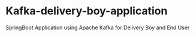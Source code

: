 # Kafka-delivery-boy-application
SpringBoot Application using Apache Kafka for Delivery Boy and End User

